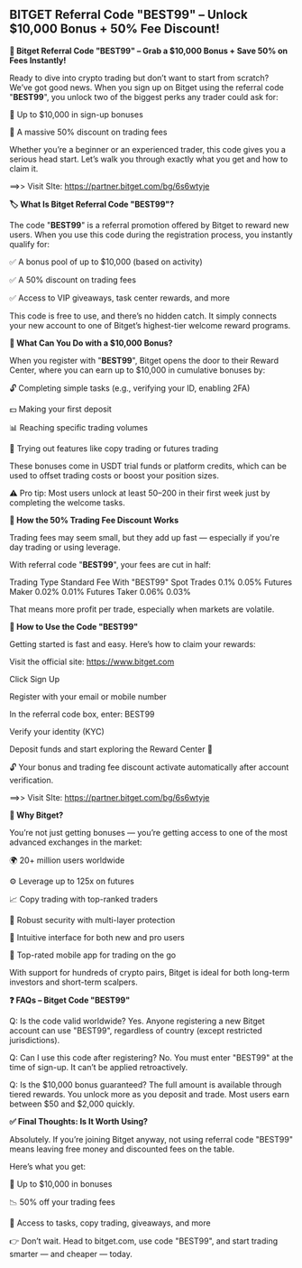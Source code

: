 ## BITGET Referral Code "BEST99" – Unlock $10,000 Bonus + 50% Fee Discount!

**🚀 Bitget Referral Code "BEST99" – Grab a $10,000 Bonus + Save 50% on Fees Instantly!**

Ready to dive into crypto trading but don’t want to start from scratch? We’ve got good news. When you sign up on Bitget using the referral code "**BEST99**", you unlock two of the biggest perks any trader could ask for:

🎁 Up to $10,000 in sign-up bonuses

💸 A massive 50% discount on trading fees

Whether you’re a beginner or an experienced trader, this code gives you a serious head start. Let’s walk you through exactly what you get and how to claim it.

==>> Visit SIte: https://partner.bitget.com/bg/6s6wtyje

**🏷️ What Is Bitget Referral Code "BEST99"?**

The code "**BEST99**" is a referral promotion offered by Bitget to reward new users. When you use this code during the registration process, you instantly qualify for:

✅ A bonus pool of up to $10,000 (based on activity)

✅ A 50% discount on trading fees

✅ Access to VIP giveaways, task center rewards, and more

This code is free to use, and there’s no hidden catch. It simply connects your new account to one of Bitget’s highest-tier welcome reward programs.

**🎁 What Can You Do with a $10,000 Bonus?**

When you register with "**BEST99**", Bitget opens the door to their Reward Center, where you can earn up to $10,000 in cumulative bonuses by:

🔓 Completing simple tasks (e.g., verifying your ID, enabling 2FA)

💵 Making your first deposit

📊 Reaching specific trading volumes

📱 Trying out features like copy trading or futures trading

These bonuses come in USDT trial funds or platform credits, which can be used to offset trading costs or boost your position sizes.

⚠️ Pro tip: Most users unlock at least $50–$200 in their first week just by completing the welcome tasks.

**💸 How the 50% Trading Fee Discount Works**

Trading fees may seem small, but they add up fast — especially if you're day trading or using leverage.

With referral code "**BEST99**", your fees are cut in half:

Trading Type	Standard Fee	With "BEST99"
Spot Trades	0.1%	0.05%
Futures Maker	0.02%	0.01%
Futures Taker	0.06%	0.03%

That means more profit per trade, especially when markets are volatile.

**🔧 How to Use the Code "BEST99"**

Getting started is fast and easy. Here’s how to claim your rewards:

Visit the official site: https://www.bitget.com

Click Sign Up

Register with your email or mobile number

In the referral code box, enter: BEST99

Verify your identity (KYC)

Deposit funds and start exploring the Reward Center 🎉

🔓 Your bonus and trading fee discount activate automatically after account verification.

==>> Visit SIte: https://partner.bitget.com/bg/6s6wtyje


**🌟 Why Bitget?**

You’re not just getting bonuses — you’re getting access to one of the most advanced exchanges in the market:

🌍 20+ million users worldwide

⚙️ Leverage up to 125x on futures

📈 Copy trading with top-ranked traders

🔐 Robust security with multi-layer protection

🧠 Intuitive interface for both new and pro users

📱 Top-rated mobile app for trading on the go

With support for hundreds of crypto pairs, Bitget is ideal for both long-term investors and short-term scalpers.

**❓ FAQs – Bitget Code "BEST99"**

Q: Is the code valid worldwide?
Yes. Anyone registering a new Bitget account can use "BEST99", regardless of country (except restricted jurisdictions).

Q: Can I use this code after registering?
No. You must enter "BEST99" at the time of sign-up. It can’t be applied retroactively.

Q: Is the $10,000 bonus guaranteed?
The full amount is available through tiered rewards. You unlock more as you deposit and trade. Most users earn between $50 and $2,000 quickly.

**✅ Final Thoughts: Is It Worth Using?**

Absolutely. If you’re joining Bitget anyway, not using referral code "BEST99" means leaving free money and discounted fees on the table.

Here’s what you get:

🚀 Up to $10,000 in bonuses

📉 50% off your trading fees

🎯 Access to tasks, copy trading, giveaways, and more

👉 Don’t wait. Head to bitget.com, use code "BEST99", and start trading smarter — and cheaper — today.


